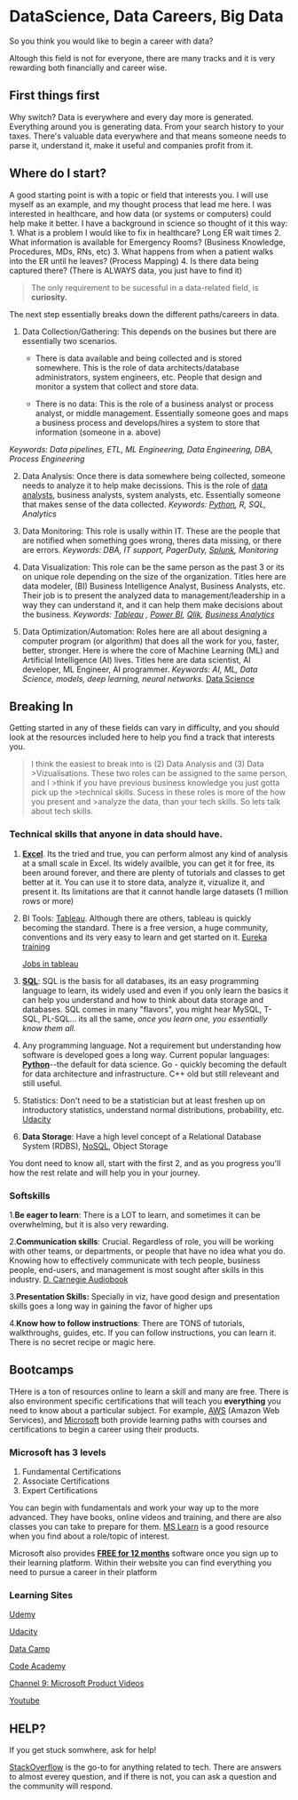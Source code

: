 # DataScience, Data Careers, Big Data

So you think you would like to begin a career with data?

Altough this field is not for everyone, there are many tracks and it is very rewarding both financially and career wise.

## First things first 
Why switch? Data is everywhere and every day more is generated. Everything around you is generating data. From your search history to your taxes. There's valuable data everywhere and that means someone needs to parse it, understand it, make it useful and companies profit from it.

## Where do I start?
A good starting point is with a topic or field that interests you. I will use myself as an example, and my thought process that lead me here.
I was interested in healthcare, and how data (or systems or computers) could help make it better. I have a background in science so thought of it this way:
    1. What is a problem I would like to fix in healthcare? Long ER wait times
    2. What information is available for Emergency Rooms? (Business Knowledge, Procedures, MDs, RNs, etc)
    3. What happens from when a patient walks into the ER until he leaves? (Process Mapping)
    4. Is there data being captured there? (There is ALWAYS data, you just have to find it)

> The only requirement to be sucessful in a data-related field, is **curiosity.** 

The next step essentially breaks down the different paths/careers in data.

1. Data Collection/Gathering: This depends on the busines but there are essentially two scenarios.

    * There is data available and being collected and is stored somewhere. This is the role of data architects/database administrators, system engineers, etc. People that design and monitor a system that collect and store data.

    * There is no data: This is the role of a business analyst or process analyst, or middle management. Essentially someone goes and maps a business process and develops/hires a system to store that information (someone in a. above)

 _Keywords: Data pipelines, ETL, ML Engineering, Data Engineering, DBA, Process Engineering_

2. Data Analysis: Once there is data somewhere being collected, someone needs to analyze it to help make decissions. This is the role of [data analysts](https://www.udacity.com/course/data-analyst-nanodegree--nd002), business analysts, system analysts, etc. Essentially someone that makes sense of the data collected. _Keywords: [Python](https://www.python.org/), R, SQL, Analytics_ 

3. Data Monitoring: This role is usally within IT. These are the people that are notified when something goes wrong, theres data missing, or there are errors. _Keywords: DBA, IT support, PagerDuty, [Splunk](https://www.splunk.com/), Monitoring_

4. Data Visualization: This role can be the same person as the past 3 or its on unique role depending on the size of the organization. Titles here are data modeler, (BI) Business Intelligence Analyst, Business Analysts, etc. Their job is to present the analyzed data to management/leadership in a way they can understand it, and it can help them make decisions about the business. _Keywords: [Tableau](https://www.tableau.com/) , [Power BI](https://powerbi.microsoft.com/en-us/), [Qlik](https://www.qlik.com/us/), [Business Analytics](https://www.udacity.com/course/business-analytics-nanodegree--nd098)_

5. Data Optimization/Automation: Roles here are all about designing a computer program (or algorithm) that does all the work for you, faster, better, stronger. Here is where the core of Machine Learning (ML) and Artificial Intelligence (AI) lives. Titles here are data scientist, AI developer, ML Engineer, AI programmer. _Keywords: AI, ML, Data Science, models, deep learning, neural networks._ [Data Science](https://www.udacity.com/courses/school-of-data-science)


## Breaking In

Getting started in any of these fields can vary in difficulty, and you should look at the resources included here to help you find a track that interests you.

>I think the easiest to break into is (2) Data Analysis and (3) Data >Vizualisations. These two roles can be assigned to the same person, and I >think if you have previous business knowledge you just gotta pick up the >technical skills. Sucess in these roles is more of the how you present and >analyze the data, than your tech skills. So lets talk about tech skills.

### Technical skills that anyone in data should have.

1. [**Excel**](https://products.office.com/en-us/excel). Its the tried and true, you can perform almost any kind of analysis at a small scale in Excel. Its widely availble, you can get it for free, its been around forever, and there are plenty of tutorials and classes to get better at it. You can use it to store data, analyze it, vizualize it, and present it. Its limitations are that it cannot handle large datasets (1 million rows or more)

2. BI Tools: [Tableau](https://www.tableau.com/). Although there are others, tableau is quickly becoming the standard. There is a free version, a huge community, conventions and its very easy to learn and get started on it. [Eureka training](https://www.youtube.com/watch?v=aHaOIvR00So)

    [Jobs in tableau](https://www.indeed.com/jobs?q=Tableau&l=Los+Angeles%2C+CA#)

3. [**SQL**](https://www.datacamp.com/search?utf8=%E2%9C%93&q=sql&tab=courses&facets%5Btechnology%5D%5B%5D=SQL): SQL is the basis for all databases, its an easy programming language to learn, its widely used and even if you only learn the basics it can help you understand and how to think about data storage and databases. SQL comes in many "flavors", you might hear MySQL, T-SQL, PL-SQL... its all the same, _once you learn one, you essentially know them all._

4. Any programming language. Not a requirement but understanding how software is developed goes a long way. Current popular languages: [**Python**](https://www.datacamp.com/projects/727)--the default for data science. Go - quickly becoming the default for data architecture and infrastructure. C++ old but still releveant and still useful. 

5. Statistics: Don't need to be a statistician but at least freshen up on introductory statistics, understand normal distributions, probability, etc. [Udacity](https://www.udacity.com/course/intro-to-statistics--st101)

6. **Data Storage**: Have a high level concept of a Relational Database System (RDBS), [NoSQL](https://www.datacamp.com/courses/introduction-to-using-mongodb-for-data-science-with-python), Object Storage

You dont need to know all, start with the first 2, and as you progress you'll how the rest relate and will help you in your journey.

### Softskills

1.**Be eager to learn**: There is a LOT to learn, and sometimes it can be overwhelming, but it is also very rewarding.

2.**Communication skills**: Crucial. Regardless of role, you will be working with other teams, or departments, or people that have no idea what you do. Knowing how to effectively communicate with tech people, business people, end-users, and management is most sought after skills in this industry. [D. Carnegie Audiobook](https://www.amazon.com/How-Win-Friends-Influence-People/dp/B0006IU7JK/ref=sr_1_2?crid=2SN3W30PJ2MC8&keywords=how+to+win+friends+and+influence+people&qid=1579805181&sprefix=how+to+win%2Caps%2C233&sr=8-2)

3.**Presentation Skills:**     Specially in viz, have good design and presentation skills goes a long way in gaining the favor of higher ups

4.**Know how to follow instructions**: There are TONS of tutorials, walkthroughs, guides, etc. If you can follow instructions, you can learn it. There is no secret recipe or magic here.

## Bootcamps
THere is a ton of resources online to learn a skill and many are free. There is also environment specific certifications that will teach you **everything** you need to know about a particular subject. For example,  [AWS](https://aws.amazon.com/training/learning-paths/) (Amazon Web Services), and [Microsoft](https://www.microsoft.com/en-us/learning/certification-overview.aspx) both provide learning paths with courses and certifications to begin a career using their products.

### **Microsoft** has 3 levels

1. Fundamental Certifications
2. Associate Certifications
3. Expert Certifications

You can begin with fundamentals and work your way up to the more advanced. They have books, online videos and training, and there are also classes you can take to prepare for them. [MS Learn](https://docs.microsoft.com/en-us/learn/) is a good resource when you find about a role/topic of interest.

Microsoft also provides **[FREE for 12 months](https://azure.microsoft.com/en-us/)** software once you sign up to their learning platform. Within their website you can find everything you need to pursue a career in their platform

### Learning Sites

[Udemy](https://www.udemy.com/)

[Udacity](https://www.udacity.com/)

[Data Camp](https://www.datacamp.com)

[Code Academy](https://www.codecademy.com/)

[Channel 9: Microsoft Product Videos](https://channel9.msdn.com/)

[Youtube](http://wwww.youtube.com)

## HELP?
If you get stuck somwhere, ask for help! 

[StackOverflow](https://stackoverflow.com/) is the go-to for anything related to tech. There are answers to almost everey question, and if there is not, you can ask a question and the community will respond.
